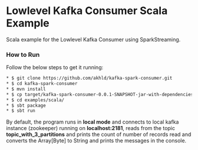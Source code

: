 # Lowlevel Kafka Consumer Scala Example

Scala example for the Lowlevel Kafka Consumer using SparkStreaming.

### How to Run
Follow the below steps to get it running:
```sh
* $ git clone https://github.com/akhld/kafka-spark-consumer.git
* $ cd kafka-spark-consumer
* $ mvn install
* $ cp target/kafka-spark-consumer-0.0.1-SNAPSHOT-jar-with-dependencies.jar examples/scala/lib/
* $ cd examples/scala/
* $ sbt package
* $ sbt run
```
By default, the program runs in **local mode** and connects to local kafka instance (zookeeper) running on **localhost:2181**,  reads from the topic **topic_with_3_partitions** and prints the count of number of records read and converts the Array[Byte] to String and prints the messages in the console.


